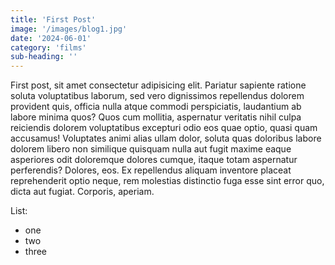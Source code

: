 ```yaml
---
title: 'First Post'
image: '/images/blog1.jpg'
date: '2024-06-01'
category: 'films'
sub-heading: ''
---
```


First post, sit amet consectetur adipisicing elit. Pariatur sapiente ratione soluta voluptatibus laborum, sed vero dignissimos repellendus dolorem provident quis, officia nulla atque commodi perspiciatis, laudantium ab labore minima quos? Quos cum mollitia, aspernatur veritatis nihil culpa reiciendis dolorem voluptatibus excepturi odio eos quae optio, quasi quam accusamus! Voluptates animi alias ullam dolor, soluta quas doloribus labore dolorem libero non similique quisquam nulla aut fugit maxime eaque asperiores odit doloremque dolores cumque, itaque totam aspernatur perferendis? Dolores, eos. Ex repellendus aliquam inventore placeat reprehenderit optio neque, rem molestias distinctio fuga esse sint error quo, dicta aut fugiat. Corporis, aperiam.

List:

- one
- two
- three
